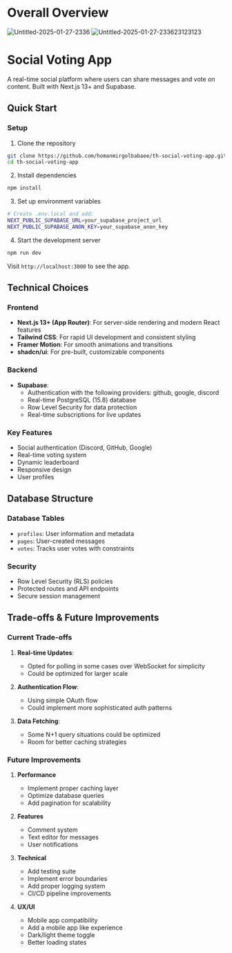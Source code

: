  
# Overall Overview
 ![Untitled-2025-01-27-2336](https://github.com/user-attachments/assets/182111d1-ac6c-4397-ad21-5fd2734e13ce)
![Untitled-2025-01-27-233623123123](https://github.com/user-attachments/assets/1b0ce55c-e0ca-43ca-90ba-1880a397eefa)

# Social Voting App

A real-time social platform where users can share messages and vote on content. Built with Next.js 13+ and Supabase.

## Quick Start

### Setup

1. Clone the repository
```bash
git clone https://github.com/homanmirgolbabaee/th-social-voting-app.git
cd th-social-voting-app
```

2. Install dependencies
```bash
npm install
```

3. Set up environment variables
```bash
# Create .env.local and add:
NEXT_PUBLIC_SUPABASE_URL=your_supabase_project_url
NEXT_PUBLIC_SUPABASE_ANON_KEY=your_supabase_anon_key
```

4. Start the development server
```bash
npm run dev
```

Visit `http://localhost:3000` to see the app.

## Technical Choices

### Frontend
- **Next.js 13+ (App Router)**: For server-side rendering and modern React features
- **Tailwind CSS**: For rapid UI development and consistent styling
- **Framer Motion**: For smooth animations and transitions
- **shadcn/ui**: For pre-built, customizable components

### Backend
- **Supabase**: 
  - Authentication with the following providers: github, google, discord
  - Real-time PostgreSQL (15.8) database
  - Row Level Security for data protection
  - Real-time subscriptions for live updates

### Key Features
- Social authentication (Discord, GitHub, Google)
- Real-time voting system
- Dynamic leaderboard
- Responsive design
- User profiles

## Database Structure

### Database Tables
- `profiles`: User information and metadata
- `pages`: User-created messages
- `votes`: Tracks user votes with constraints

### Security
- Row Level Security (RLS) policies
- Protected routes and API endpoints
- Secure session management

## Trade-offs & Future Improvements

### Current Trade-offs
1. **Real-time Updates**: 
   - Opted for polling in some cases over WebSocket for simplicity
   - Could be optimized for larger scale

2. **Authentication Flow**:
   - Using simple OAuth flow
   - Could implement more sophisticated auth patterns

3. **Data Fetching**:
   - Some N+1 query situations could be optimized
   - Room for better caching strategies

### Future Improvements

1. **Performance**
   - Implement proper caching layer
   - Optimize database queries
   - Add pagination for scalability

2. **Features**
   - Comment system
   - Text editor for messages
   - User notifications


3. **Technical**
   - Add testing suite
   - Implement error boundaries
   - Add proper logging system
   - CI/CD pipeline improvements

4. **UX/UI**
   - Mobile app compatibility
   - Add a mobile app like experience 
   - Dark/light theme toggle
   - Better loading states

